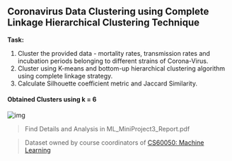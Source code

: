 ## Coronavirus Data Clustering using Complete Linkage Hierarchical Clustering Technique  
**Task:**   
<ol>
<li>Cluster the provided data - mortality rates, transmission rates and incubation periods belonging to different strains of Corona-Virus.</li>  
<li>Cluster using K-means and bottom-up hierarchical clustering algorithm using complete linkage strategy.</li>  
<li>Calculate Silhouette coefficient metric and Jaccard Similarity.</li>
</ol>

#### Obtained Clusters using k = 6
![img](https://user-images.githubusercontent.com/45385843/126279364-00233ea8-0f12-4f4d-8752-224732473ea2.png)

> Find Details and Analysis in ML_MiniProject3_Report.pdf  

> Dataset owned by course coordinators of [CS60050: Machine Learning](http://cse.iitkgp.ac.in/~aritrah/course/theory/ML/Spring2021/)
